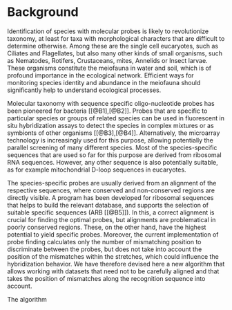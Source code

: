 Background
==========

Identification of species with molecular probes is likely to revolutionize taxonomy, at least for taxa with morphological characters that are difficult to determine otherwise. Among these are the single cell eucaryotes, such as Ciliates and Flagellates, but also many other kinds of small organisms, such as Nematodes, Rotifers, Crustaceans, mites, Annelids or Insect larvae. These organisms constitute the meiofauna in water and soil, which is of profound importance in the ecological network. Efficient ways for monitoring species identity and abundance in the meiofauna should significantly help to understand ecological processes.

Molecular taxonomy with sequence specific oligo-nucleotide probes has been pioneered for bacteria \[[@B1],[@B2]\]. Probes that are specific to particular species or groups of related species can be used in fluorescent in situ hybridization assays to detect the species in complex mixtures or as symbionts of other organisms \[[@B3],[@B4]\]. Alternatively, the microarray technology is increasingly used for this purpose, allowing potentially the parallel screening of many different species. Most of the species-specific sequences that are used so far for this purpose are derived from ribosomal RNA sequences. However, any other sequence is also potentially suitable, as for example mitochondrial D-loop sequences in eucaryotes.

The species-specific probes are usually derived from an alignment of the respective sequences, where conserved and non-conserved regions are directly visible. A program has been developed for ribosomal sequences that helps to build the relevant database, and supports the selection of suitable specific sequences (ARB \[[@B5]\]). In this, a correct alignment is crucial for finding the optimal probes, but alignments are problematical in poorly conserved regions. These, on the other hand, have the highest potential to yield specific probes. Moreover, the current implementation of probe finding calculates only the number of mismatching position to discriminate between the probes, but does not take into account the position of the mismatches within the stretches, which could influence the hybridization behavior. We have therefore devised here a new algorithm that allows working with datasets that need not to be carefully aligned and that takes the position of mismatches along the recognition sequence into account.

The algorithm
